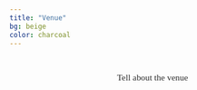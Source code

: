 ```yaml
---
title: "Venue"
bg: beige
color: charcoal
---
```

<!-- text -->
<div style="
  color: #2C2C2C;               /* charcoal text for readability */
  font-family: 'Playfair Display', serif;  /* elegant wedding font */
  font-size: 1.1em;
  line-height: 1.7;
  text-align: center;
  max-width: 700px;
  margin: 40px auto;
">
  <p>
     Tell about the venue
  </p>
</div>

